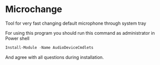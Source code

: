 # Microchange
Tool for very fast changing default microphone through system tray

For using this program you should run this command as administrator in Power shell 

```PowerShell
Install-Module -Name AudioDeviceCmdlets
```

And agree with all questions during installation.
